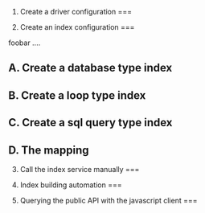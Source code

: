1. Create a driver configuration
===


2. Create an index configuration
===

foobar ....

A. Create a database type index
---

B. Create a loop type index
---

C. Create a sql query type index
---

D. The mapping
---

3. Call the index service manually
===

4. Index building automation
===

6. Querying the public API with the javascript client
===
